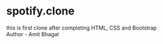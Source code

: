 # spotify.clone
this is first clone after completing HTML, CSS and Bootstrap
<br/>
Author - Amit Bhagat
